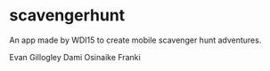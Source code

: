 # scavengerhunt
An app made by WDI15 to create mobile scavenger hunt adventures.


Evan Gillogley
Dami Osinaike
Franki